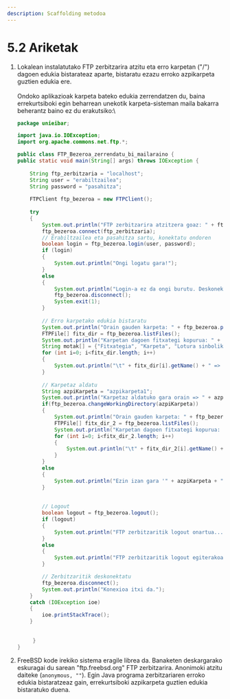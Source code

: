 ```yaml
---
description: Scaffolding metodoa
---
```


# 5.2 Ariketak

1.  Lokalean instalatutako FTP zerbitzarira atzitu eta erro karpetan ("/") dagoen edukia bistarateaz aparte, bistaratu ezazu erroko azpikarpeta guztien edukia ere.\
    \
    Ondoko aplikazioak karpeta bateko edukia zerrendatzen du, baina errekurtsiboki egin beharrean unekotik karpeta-sisteman maila bakarra beherantz baino ez du erakutsiko:\


    ```java
    package unieibar;

    import java.io.IOException;
    import org.apache.commons.net.ftp.*;

    public class FTP_Bezeroa_zerrendatu_bi_mailaraino {
    public static void main(String[] args) throws IOException {
    	
    	String ftp_zerbitzaria = "localhost";
    	String user = "erabiltzailea";
    	String password = "pasahitza";
    	
    	FTPClient ftp_bezeroa = new FTPClient();
    	
    	try
    	{
    		System.out.println("FTP zerbitzarira atzitzera goaz: " + ftp_zerbitzaria);
    		ftp_bezeroa.connect(ftp_zerbitzaria);
    		// Erabiltzailea eta pasahitza sartu, konektatu ondoren
    		boolean login = ftp_bezeroa.login(user, password);
    		if (login)
    		{
    			System.out.println("Ongi logatu gara!");
    		}
    		else
    		{
    			System.out.println("Login-a ez da ongi burutu. Deskonektatzen...");
    			ftp_bezeroa.disconnect();
    			System.exit(1);
    		}
    		
    		// Erro karpetako edukia bistaratu
    		System.out.println("Orain gauden karpeta: " + ftp_bezeroa.printWorkingDirectory());
    		FTPFile[] fitx_dir = ftp_bezeroa.listFiles();
    		System.out.println("Karpetan dagoen fitxategi kopurua: " + fitx_dir.length);
    		String motak[] = {"Fitxategia", "Karpeta", "Lotura sinbolikoa"};
    		for (int i=0; i<fitx_dir.length; i++)
    		{
    			System.out.println("\t" + fitx_dir[i].getName() + " => " + motak[fitx_dir[i].getType()]);
    		}
    		
    		// Karpetaz aldatu
    		String azpiKarpeta = "azpikarpeta1";
    		System.out.println("Karpetaz aldatuko gara orain => " + azpiKarpeta);
    		if(ftp_bezeroa.changeWorkingDirectory(azpiKarpeta))
    		{
    			System.out.println("Orain gauden karpeta: " + ftp_bezeroa.printWorkingDirectory());
    			FTPFile[] fitx_dir_2 = ftp_bezeroa.listFiles();
    			System.out.println("Karpetan dagoen fitxategi kopurua: " + fitx_dir_2.length);
    			for (int i=0; i<fitx_dir_2.length; i++)
    			{
    				System.out.println("\t" + fitx_dir_2[i].getName() + " => " + motak[fitx_dir_2[i].getType()]);
    			}
    		}
    		else
    		{
    			System.out.println("Ezin izan gara '" + azpiKarpeta + "' karpetara mugitu :(");
    		}
    		
    		
    		// Logout
    		boolean logout = ftp_bezeroa.logout();
    		if (logout)
    		{
    			System.out.println("FTP zerbitzaritik logout onartua...");
    		}
    		else
    		{
    			System.out.println("FTP zerbitzaritik logout egiterakoan ERROREA :(");
    		}

    		// Zerbitzaritik deskonektatu
    		ftp_bezeroa.disconnect();
    		System.out.println("Konexioa itxi da.");
    	}
    	catch (IOException ioe)
    	{
    		ioe.printStackTrace();
    	}
    	
    	
         }
    }
    ```


2. FreeBSD kode irekiko sistema eragile librea da. Banaketen deskargarako eskuragai du sarean "ftp.freebsd.org" FTP zerbitzarira. Anonimoki atzitu daiteke (`anonymous, ""`).  Egin Java programa zerbitzariaren erroko edukia bistaratzeaz gain, errekurtsiboki azpikarpeta guztien edukia bistaratuko duena.
